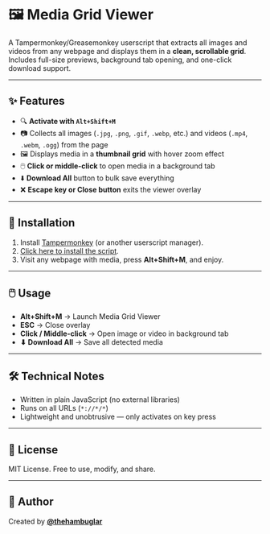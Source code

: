 # 🖼️ Media Grid Viewer

A Tampermonkey/Greasemonkey userscript that extracts all images and videos from any webpage and displays them in a **clean, scrollable grid**.  
Includes full-size previews, background tab opening, and one-click download support.  

---

## ✨ Features

- 🔍 **Activate with `Alt+Shift+M`**  
- 📷 Collects all images (`.jpg`, `.png`, `.gif`, `.webp`, etc.) and videos (`.mp4`, `.webm`, `.ogg`) from the page  
- 🖼️ Displays media in a **thumbnail grid** with hover zoom effect  
- 🖱️ **Click or middle-click** to open media in a background tab  
- ⬇️ **Download All** button to bulk save everything  
- ❌ **Escape key or Close button** exits the viewer overlay  

---

## 🚀 Installation

1. Install [Tampermonkey](https://www.tampermonkey.net/) (or another userscript manager).  
2. [Click here to install the script](https://raw.githubusercontent.com/kko182/media-grid-viewer/main/media-grid-viewer.user.js).  
3. Visit any webpage with media, press **Alt+Shift+M**, and enjoy.  

---

## 🖱️ Usage

- **Alt+Shift+M** → Launch Media Grid Viewer  
- **ESC** → Close overlay  
- **Click / Middle-click** → Open image or video in background tab  
- **⬇ Download All** → Save all detected media  

---

## 🛠 Technical Notes

- Written in plain JavaScript (no external libraries)  
- Runs on all URLs (`*://*/*`)  
- Lightweight and unobtrusive — only activates on key press  

---

## 📜 License

MIT License. Free to use, modify, and share.  

---

## 🙌 Author

Created by **[@thehambuglar](https://github.com/kko182)** 

